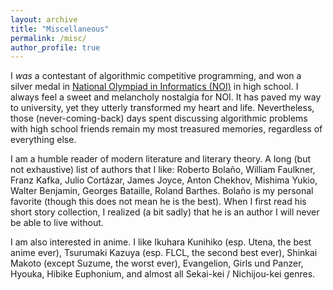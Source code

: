 ```yaml
---
layout: archive
title: "Miscellaneous"
permalink: /misc/
author_profile: true
---
```


I *was* a contestant of algorithmic competitive programming, and won a silver medal in [National Olympiad in Informatics (NOI)](https://www.noi.cn) in high school. I always feel a sweet and melancholy nostalgia for NOI. It has paved my way to university, yet they utterly transformed my heart and life. Nevertheless, those (never-coming-back) days spent discussing algorithmic problems with high school friends remain my most treasured memories, regardless of everything else.

I am a humble reader of modern literature and literary theory. A long (but not exhaustive) list of authors that I like: Roberto Bolaño, William Faulkner, Franz Kafka, Julio Cortázar, James Joyce, Anton Chekhov, Mishima Yukio, Walter Benjamin, Georges Bataille, Roland Barthes. Bolaño is my personal favorite (though this does not mean he is the best). When I first read his short story collection, I realized (a bit sadly) that he is an author I will never be able to live without.

I am also interested in anime. I like Ikuhara Kunihiko (esp. Utena, the best anime ever), Tsurumaki Kazuya (esp. FLCL, the second best ever), Shinkai Makoto (except Suzume, the worst ever), Evangelion, Girls und Panzer, Hyouka, Hibike Euphonium, and almost all Sekai-kei / Nichijou-kei genres.
